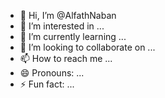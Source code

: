- 👋 Hi, I’m @AlfathNaban
- 👀 I’m interested in ...
- 🌱 I’m currently learning ...
- 💞️ I’m looking to collaborate on ...
- 📫 How to reach me ...
- 😄 Pronouns: ...
- ⚡ Fun fact: ...

<!---
AlfathNaban/AlfathNaban is a ✨ special ✨ repository because its `README.md` (this file) appears on your GitHub profile.
You can click the Preview link to take a look at your changes.
--->
